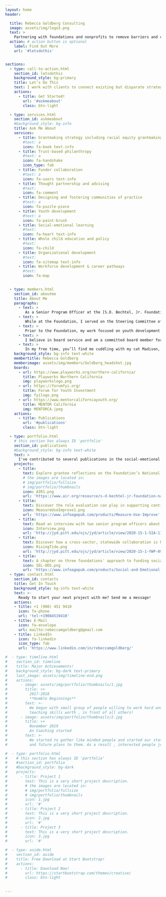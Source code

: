 ```yaml
---
layout: home
header:

  title: Rebecca Goldberg Consulting
  image: assets/img/logo3.png
  text: >
    Partnering with foundations and nonprofits to remove barriers and create equitable learning environments so that all young people thrive.
  action: # action button is optional
    label: Find Out More
    url: '#letsdothis'


sections:
  - type: call-to-action.html
    section_id: letsdothis
    background_style: bg-primary
    title: Let's Do This
    text: I work with clients to connect existing but disparate strategies, identify new opportunities, develop high impact partnerships, and advise on grantmaking and grantseeking approaches.
    actions:
      - title: Get Started!
        url: '#askmeabout'
        class: btn-light

  - type: services.html
    section_id: askmeabout
    #background_style: bg-info
    title: Ask Me About
    services:
      - title: Grantmaking strategy including racial equity grantmaking
        #text: a
        icon: fa-book text-info
      - title: Trust-based philanthropy
        #text: a
        icon: fa-handshake
        icon_type: fab
      - title: Funder collaboration
        #text: a
        icon: fa-users text-info
      - title: Thought partnership and advising
        #text: 
        icon: fa-comment
      - title: Designing and fostering communities of practice
        #text: a
        icon: fa-puzzle-piece
      - title: Youth development
        #text: a
        icon: fa-paint-brush
      - title: Social-emotional learning
        #text: 
        icon: fa-heart text-info
      - title: Whole child education and policy
        #text: 
        icon: fa-child
      - title: Organizational development
        #text: 
        icon: fa-sitemap text-info
      - title: Workforce development & career pathways
        #text: 
        icon: fa-map
 

  - type: members.html
    section_id: aboutme
    title: About Me
    paragraphs:
      - text: >
         As a Senior Program Officer at the [S.D. Bechtel, Jr. Foundation](http://sdbjrfoundation.org/), I led a $130M [National Character Initiative](https://www.air.org/resource/s-d-bechtel-jr-foundation-national-character-initiative-retrospective) as part of the Foundation’s spend-down strategy which concluded in December 2020. The initiative focused on supporting national youth development organizations and California’s publicly-funded after-school system with quality improvement; implementing evidence-based character development and social-emotional learning practices; addressing organizational inequities by confronting structural racism, cultural appropriation, and the need for creating pathways to leadership for staff of color; organizational capacity building; and growth. Collectively, the initiative’s grantees served approximately half the school-age population in the country.
      - text: >
         While at the Foundation, I served on the Steering Committee of [Grantmakers for Thriving Youth](https://thrivingyouth.org/) and chaired its Out-of-School Time Work Group. I also helped launched Grantmakers for Education’s Out-of-School-Time Impact Group. 
      - text: >
         Prior to the Foundation, my work focused on youth development and workforce development. At the [California School-Age Consortium](https://www.calsac.org/), a statewide organization that supports after-school programs with training and leadership development, I led workforce initiatives to build the pipeline and preparation for after-school staff. At a community-based organization in Los Angeles, I led career & workforce development initiatives spearheading new program development, employer engagement, and career pathways into energy/pharmaceuticals, entertainment, and teaching. In this role, I led the statewide scaling of the California Teacher Pathway from Los Angeles to 10 community college/California State University partnerships throughout the state.
      - text: >
         I believe in board service and am a committed board member for [Playworks Northern California](https://www.playworks.org/northern-california/), [Forum for Youth Investment](https://forumfyi.org/), and [MENTOR California](https://www.mentorcaliforniayouth.org/).
      - text: >
         In my free time, you’ll find me cuddling with my cat Madison, playing with my son Cooper, reading thriller crime novels, cooking, going for walks, or bingeing trashy and not so trashy TV.        
    background_style: bg-info text-white
    membertitle: Rebecca Goldberg
    memberimage: assets/img/members/Goldberg_headshot.jpg
    boards:
      - url: https://www.playworks.org/northern-california/
        title: Playworks Northern California
        img: playworkslogo.png
      - url: https://forumfyi.org/
        title: Forum for Youth Investment
        img: fyilogo.png      
      - url: https://www.mentorcaliforniayouth.org/
        title: MENTOR California
        img: MENTORCA.jpeg
    actions:
      - title: Publications
        url: '#publications'
        class: btn-light

  - type: portfolio.html
    # this section has always ID 'portfolio'
    section_id: publications
    #background_style: bg-info text-white
    text: >
      I've contributed to several publications in the social-emotional learning and youth development fields.
    projects:
      - title:
        text: Explore grantee reflections on the Foundation’s National Character Initiative.
        # the images are located in:
        # img/portfolio/fullsize
        # img/portfolio/thumbnails
        icon: AIR1.png
        url: 'https://www.air.org/resource/s-d-bechtel-jr-foundation-national-character-initiative-retrospective'
      - title: 
        text: Discover the role evaluation can play in supporting continuous improvement in out-of-school time programs.
        icon: MeasureUseImprove1.png
        url: 'https://www.infoagepub.com/products/Measure-Use-Improve'
      - title: 
        text: Read an interview with two senior program officers about the importance of supporting the youth development workforce
        icon: Interview.png
        url: 'http://jyd.pitt.edu/ojs/jyd/article/view/2020-15-1-SIA-11'
      - title: 
        text: Discover how a cross-sector, statewide collaboration is helping prepare youth-serving staff to promote social and emotional development.
        icon: RisingTide.png
        url: 'http://jyd.pitt.edu/ojs/jyd/article/view/2020-15-1-YWP-09'
      - title: 
        text: A chapter on three foundations' approach to funding social-emotional learning in Social and Emotional Learning in Out-of-School Time by Information Age Publishing.
        icon: SEL-OOS.png
        url: 'https://www.infoagepub.com/products/Social-and-Emotional-Learning-in-Out-Of-School-Time'      
  - type: contact.html
    section_id: contacts 
    title: Get In Touch
    background_style: bg-info text-white
    text: >-
      Ready to start your next project with me? Send me a message!
    actions:
    - title: +1 (908) 451 9410
      icon: fa-phone
      url: 'tel:+19084519410'
    - title: E-Mail
      icon: fa-envelope
      url: mailto:rebeccamgoldberg@gmail.com
    - title: LinkedIn
      icon: fa-linkedin
      icon_type: fab
      url: 'https://www.linkedin.com/in/rebeccamgoldberg/'

#  - type: timeline.html
#    section_id: timeline
#    title: Major Achievements!
#    background_style: bg-dark text-primary
#    last_image: assets/img/timeline-end.png
#    actions:
#      - image: assets/img/portfolio/thumbnails/1.jpg
#        title: >+
#          2017-2018
#          **Humble Beginnings**
#        text: >-
#          We begun with small group of people willing to work hard and make our
#          teaching skills worth , in front of all others!
#      - image: assets/img/portfolio/thumbnails/2.jpg
#        title: >+
#          November 2019
#          An Coaching started
#        text: >-
#          We started to gather like minded people and started our stategies
#          and future plans to them. As a result , interested people joined us!

#  - type: portfolio.html
#    # this section has always ID 'portfolio'
#    #section_id: portfolio
#    #background_style: bg-dark
#    projects:
#      - title: Project 1
#        text: This is a very short project description.
#        # the images are located in:
#        # img/portfolio/fullsize
#        # img/portfolio/thumbnails
#        icon: 1.jpg
#        url: '#'
#      - title: Project 2
#        text: This is a very short project description.
#        icon: 2.jpg
#        url: '#'
#      - title: Project 3
#        text: This is a very short project description.
#        icon: 3.jpg
#        url: '#'

#  - type: aside.html
#    section_id: aside
#    title: Free Download at Start Bootstrap!
#    actions:
#      - title: Download Now!
#        url: https://startbootstrap.com/themes/creative/
#        class: btn-light
        
        
---
```

